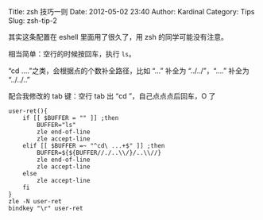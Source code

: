 Title: zsh 技巧一则
Date: 2012-05-02 23:40
Author: Kardinal
Category: Tips
Slug: zsh-tip-2

其实这条配置在 eshell 里面用了很久了，用 zsh 的同学可能没有注意。

相当简单：空行的时候按回车，执行 `ls`。
  
“cd ....”之类，会根据点的个数补全路径，比如 “...” 补全为 “../../”，“....” 补全为 “../../..”

配合我修改的 tab 键：空行 tab 出 “cd ”，自己点点点后回车，O 了

    user-ret(){
        if [[ $BUFFER = "" ]] ;then
            BUFFER="ls"
            zle end-of-line
            zle accept-line
        elif [[ $BUFFER =~ "^cd\ ...+$" ]] ;then
            BUFFER=${${BUFFER//./..\\/}/..\\//}
            zle end-of-line
            zle accept-line
        else
            zle accept-line
        fi
    }
    zle -N user-ret
    bindkey "\r" user-ret
